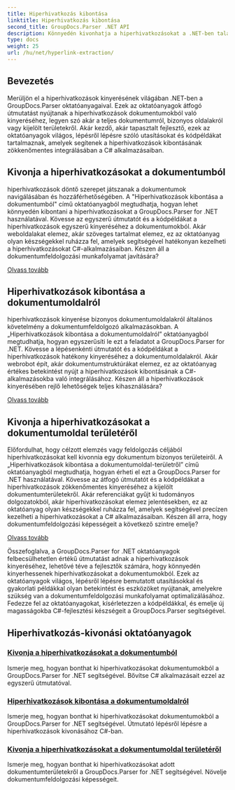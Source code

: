 ```yaml
---
title: Hiperhivatkozás kibontása
linktitle: Hiperhivatkozás kibontása
second_title: GroupDocs.Parser .NET API
description: Könnyedén kivonhatja a hiperhivatkozásokat a .NET-ben található dokumentumokból a GroupDocs.Parser segítségével. Bővítse C#-alkalmazásait a hiperhivatkozások kinyeréséhez szükséges lépésenkénti útmutatókkal.
type: docs
weight: 25
url: /hu/net/hyperlink-extraction/
---
```

## Bevezetés

Merüljön el a hiperhivatkozások kinyerésének világában .NET-ben a GroupDocs.Parser oktatóanyagaival. Ezek az oktatóanyagok átfogó útmutatást nyújtanak a hiperhivatkozások dokumentumokból való kinyeréséhez, legyen szó akár a teljes dokumentumról, bizonyos oldalakról vagy kijelölt területekről. Akár kezdő, akár tapasztalt fejlesztő, ezek az oktatóanyagok világos, lépésről lépésre szóló utasításokat és kódpéldákat tartalmaznak, amelyek segítenek a hiperhivatkozások kibontásának zökkenőmentes integrálásában a C# alkalmazásaiban.

## Kivonja a hiperhivatkozásokat a dokumentumból

hiperhivatkozások döntő szerepet játszanak a dokumentumok navigálásában és hozzáférhetőségében. A "Hiperhivatkozások kibontása a dokumentumból" című oktatóanyagból megtudhatja, hogyan lehet könnyedén kibontani a hiperhivatkozásokat a GroupDocs.Parser for .NET használatával. Kövesse az egyszerű útmutatót és a kódpéldákat a hiperhivatkozások egyszerű kinyeréséhez a dokumentumokból. Akár weboldalakat elemez, akár szöveges tartalmat elemez, ez az oktatóanyag olyan készségekkel ruházza fel, amelyek segítségével hatékonyan kezelheti a hiperhivatkozásokat C#-alkalmazásaiban. Készen áll a dokumentumfeldolgozási munkafolyamat javítására?

[Olvass tovább](./extract-hyperlinks-from-document/)

## Hiperhivatkozások kibontása a dokumentumoldalról

hiperhivatkozások kinyerése bizonyos dokumentumoldalakról általános követelmény a dokumentumfeldolgozó alkalmazásokban. A „Hiperhivatkozások kibontása a dokumentumoldalról” oktatóanyagból megtudhatja, hogyan egyszerűsíti le ezt a feladatot a GroupDocs.Parser for .NET. Kövesse a lépésenkénti útmutatót és a kódpéldákat a hiperhivatkozások hatékony kinyeréséhez a dokumentumoldalakról. Akár webrobot épít, akár dokumentumstruktúrákat elemez, ez az oktatóanyag értékes betekintést nyújt a hiperhivatkozások kibontásának a C#-alkalmazásokba való integrálásához. Készen áll a hiperhivatkozások kinyerésében rejlő lehetőségek teljes kihasználására?

[Olvass tovább](./extract-hyperlinks-from-document-page/)

## Kivonja a hiperhivatkozásokat a dokumentumoldal területéről

Előfordulhat, hogy célzott elemzés vagy feldolgozás céljából hiperhivatkozásokat kell kivonnia egy dokumentum bizonyos területeiről. A „Hiperhivatkozások kibontása a dokumentumoldal-területről” című oktatóanyagból megtudhatja, hogyan érheti el ezt a GroupDocs.Parser for .NET használatával. Kövesse az átfogó útmutatót és a kódpéldákat a hiperhivatkozások zökkenőmentes kinyeréséhez a kijelölt dokumentumterületekről. Akár referenciákat gyűjt ki tudományos dolgozatokból, akár hiperhivatkozásokat elemez jelentésekben, ez az oktatóanyag olyan készségekkel ruházza fel, amelyek segítségével precízen kezelheti a hiperhivatkozásokat a C# alkalmazásaiban. Készen áll arra, hogy dokumentumfeldolgozási képességeit a következő szintre emelje?

[Olvass tovább](./extract-hyperlinks-from-document-page-area/)

Összefoglalva, a GroupDocs.Parser for .NET oktatóanyagok felbecsülhetetlen értékű útmutatást adnak a hiperhivatkozások kinyeréséhez, lehetővé téve a fejlesztők számára, hogy könnyedén kinyerhessenek hiperhivatkozásokat a dokumentumokból. Ezek az oktatóanyagok világos, lépésről lépésre bemutatott utasításokkal és gyakorlati példákkal olyan betekintést és eszközöket nyújtanak, amelyekre szükség van a dokumentumfeldolgozási munkafolyamat optimalizálásához. Fedezze fel az oktatóanyagokat, kísérletezzen a kódpéldákkal, és emelje új magasságokba C#-fejlesztési készségeit a GroupDocs.Parser segítségével.
## Hiperhivatkozás-kivonási oktatóanyagok
### [Kivonja a hiperhivatkozásokat a dokumentumból](./extract-hyperlinks-from-document/)
Ismerje meg, hogyan bonthat ki hiperhivatkozásokat dokumentumokból a GroupDocs.Parser for .NET segítségével. Bővítse C# alkalmazásait ezzel az egyszerű útmutatóval.
### [Hiperhivatkozások kibontása a dokumentumoldalról](./extract-hyperlinks-from-document-page/)
Ismerje meg, hogyan bonthat ki hiperhivatkozásokat dokumentumokból a GroupDocs.Parser for .NET segítségével. Útmutató lépésről lépésre a hiperhivatkozások kivonásához C#-ban.
### [Kivonja a hiperhivatkozásokat a dokumentumoldal területéről](./extract-hyperlinks-from-document-page-area/)
Ismerje meg, hogyan bonthat ki hiperhivatkozásokat adott dokumentumterületekről a GroupDocs.Parser for .NET segítségével. Növelje dokumentumfeldolgozási képességeit.